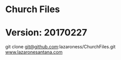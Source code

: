 # Church Files
# Version: 20170227
git clone git@github.com:lazaroness/ChurchFiles.git
\
www.lazaronesantana.com
